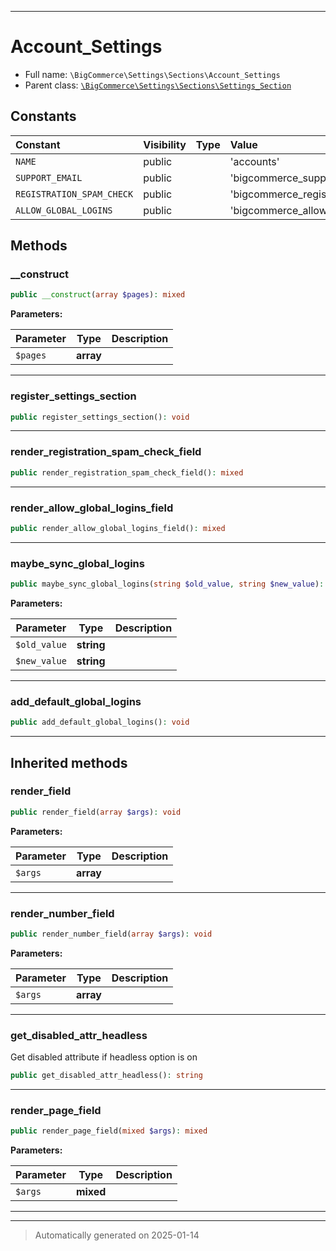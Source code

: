 ***

# Account_Settings





* Full name: `\BigCommerce\Settings\Sections\Account_Settings`
* Parent class: [`\BigCommerce\Settings\Sections\Settings_Section`](./classes/BigCommerce/Settings/Sections/Settings_Section.md)


## Constants

| Constant | Visibility | Type | Value |
|:---------|:-----------|:-----|:------|
|`NAME`|public| |&#039;accounts&#039;|
|`SUPPORT_EMAIL`|public| |&#039;bigcommerce_support_email&#039;|
|`REGISTRATION_SPAM_CHECK`|public| |&#039;bigcommerce_registration_spam_check&#039;|
|`ALLOW_GLOBAL_LOGINS`|public| |&#039;bigcommerce_allow_global_logins&#039;|


## Methods


### __construct



```php
public __construct(array $pages): mixed
```








**Parameters:**

| Parameter | Type | Description |
|-----------|------|-------------|
| `$pages` | **array** |  |





***

### register_settings_section



```php
public register_settings_section(): void
```












***

### render_registration_spam_check_field



```php
public render_registration_spam_check_field(): mixed
```












***

### render_allow_global_logins_field



```php
public render_allow_global_logins_field(): mixed
```












***

### maybe_sync_global_logins



```php
public maybe_sync_global_logins(string $old_value, string $new_value): void
```








**Parameters:**

| Parameter | Type | Description |
|-----------|------|-------------|
| `$old_value` | **string** |  |
| `$new_value` | **string** |  |





***

### add_default_global_logins



```php
public add_default_global_logins(): void
```












***


## Inherited methods


### render_field



```php
public render_field(array $args): void
```








**Parameters:**

| Parameter | Type | Description |
|-----------|------|-------------|
| `$args` | **array** |  |





***

### render_number_field



```php
public render_number_field(array $args): void
```








**Parameters:**

| Parameter | Type | Description |
|-----------|------|-------------|
| `$args` | **array** |  |





***

### get_disabled_attr_headless

Get disabled attribute if headless option is on

```php
public get_disabled_attr_headless(): string
```












***

### render_page_field



```php
public render_page_field(mixed $args): mixed
```








**Parameters:**

| Parameter | Type | Description |
|-----------|------|-------------|
| `$args` | **mixed** |  |





***


***
> Automatically generated on 2025-01-14

